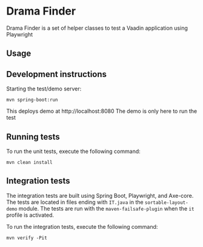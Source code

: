 # Drama Finder

Drama Finder is a set of helper classes to test a Vaadin application using Playwright


## Usage


## Development instructions

Starting the test/demo server:
```
mvn spring-boot:run
```

This deploys demo at http://localhost:8080
The demo is only here to run the test

## Running tests

To run the unit tests, execute the following command:

```
mvn clean install
```

## Integration tests

The integration tests are built using Spring Boot, Playwright, and Axe-core.
The tests are located in files ending with `IT.java` in the `sortable-layout-demo` module.
The tests are run with the `maven-failsafe-plugin` when the `it` profile is activated.

To run the integration tests, execute the following command:

```
mvn verify -Pit
```